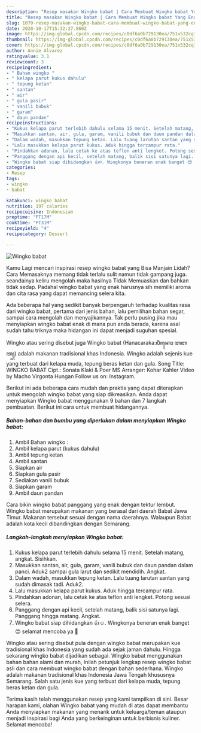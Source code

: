 ```yaml
---
description: "Resep masakan Wingko babat | Cara Membuat Wingko babat Yang Enak Dan Lezat"
title: "Resep masakan Wingko babat | Cara Membuat Wingko babat Yang Enak Dan Lezat"
slug: 1070-resep-masakan-wingko-babat-cara-membuat-wingko-babat-yang-enak-dan-lezat
date: 2020-10-17T15:32:27.860Z
image: https://img-global.cpcdn.com/recipes/c0df6a0b729130ea/751x532cq70/wingko-babat-foto-resep-utama.jpg
thumbnail: https://img-global.cpcdn.com/recipes/c0df6a0b729130ea/751x532cq70/wingko-babat-foto-resep-utama.jpg
cover: https://img-global.cpcdn.com/recipes/c0df6a0b729130ea/751x532cq70/wingko-babat-foto-resep-utama.jpg
author: Annie Alvarez
ratingvalue: 3.1
reviewcount: 3
recipeingredient:
- " Bahan wingko "
- " kelapa parut kukus dahulu"
- " tepung ketan"
- " santan"
- " air"
- " gula pasir"
- " vanili bubuk"
- " garam"
- " daun pandan"
recipeinstructions:
- "Kukus kelapa parut terlebih dahulu selama 15 menit. Setelah matang, angkat. Sisihkan."
- "Masukkan santan, air, gula, garam, vanili bubuk dan daun pandan dalam panci. Aduk2 sampai gula larut dan sedikit mendidih. Angkat."
- "Dalam wadah, masukkan tepung ketan. Lalu tuang larutan santan yang sudah dimasak tadi. Aduk2."
- "Lalu masukkan kelapa parut kukus. Aduk hingga tercampur rata."
- "Pindahkan adonan, lalu cetak ke atas teflon anti lengket. Potong sesuai selera."
- "Panggang dengan api kecil, setelah matang, balik sisi satunya lagi. Panggang hingga matang. Angkat."
- "Wingko babat siap dihidangkan 👍☺. Wingkonya beneran enak banget 😍 selamat mencoba ya 🤗"
categories:
- Resep
tags:
- wingko
- babat

katakunci: wingko babat 
nutrition: 197 calories
recipecuisine: Indonesian
preptime: "PT17M"
cooktime: "PT31M"
recipeyield: "4"
recipecategory: Dessert

---
```



![Wingko babat](https://img-global.cpcdn.com/recipes/c0df6a0b729130ea/751x532cq70/wingko-babat-foto-resep-utama.jpg)

Kamu Lagi mencari inspirasi resep wingko babat yang Bisa Manjain Lidah? Cara Memasaknya memang tidak terlalu sulit namun tidak gampang juga. seandainya keliru mengolah maka hasilnya Tidak Memuaskan dan bahkan tidak sedap. Padahal wingko babat yang enak harusnya sih memiliki aroma dan cita rasa yang dapat memancing selera kita.

Ada beberapa hal yang sedikit banyak berpengaruh terhadap kualitas rasa dari wingko babat, pertama dari jenis bahan, lalu pemilihan bahan segar, sampai cara mengolah dan menyajikannya. Tak perlu pusing jika mau menyiapkan wingko babat enak di mana pun anda berada, karena asal sudah tahu triknya maka hidangan ini dapat menjadi suguhan spesial.

Wingko atau sering disebut juga Wingko babat (Hanacaraka:ꦮꦶꦁꦏꦺꦴ ꦧꦧꦠ꧀) adalah makanan tradisional khas Indonesia. Wingko adalah sejenis kue yang terbuat dari kelapa muda, tepung beras ketan dan gula. Song Title: WINGKO BABAT Cipt.: Sonata Klaki &amp; Poer MS Arranger: Kohar Kahler Video by Macho Virgonta Hungan Follow us on: Instagram.


Berikut ini ada beberapa cara mudah dan praktis yang dapat diterapkan untuk mengolah wingko babat yang siap dikreasikan. Anda dapat menyiapkan Wingko babat menggunakan 9 bahan dan 7 langkah pembuatan. Berikut ini cara untuk membuat hidangannya.

<!--inarticleads1-->

##### Bahan-bahan dan bumbu yang diperlukan dalam menyiapkan Wingko babat:

1. Ambil  Bahan wingko :
1. Ambil  kelapa parut (kukus dahulu)
1. Ambil  tepung ketan
1. Ambil  santan
1. Siapkan  air
1. Siapkan  gula pasir
1. Sediakan  vanili bubuk
1. Siapkan  garam
1. Ambil  daun pandan


Cara bikin wingko babat panggang yang enak dengan tektur lembut. Wingko babat merupakan makanan yang berasal dari daerah Babat Jawa Timur. Makanan tersebut sesuai dengan nama daerahnya. Walaupun Babat adalah kota kecil dibandingkan dengan Semarang. 

<!--inarticleads2-->

##### Langkah-langkah menyiapkan Wingko babat:

1. Kukus kelapa parut terlebih dahulu selama 15 menit. Setelah matang, angkat. Sisihkan.
1. Masukkan santan, air, gula, garam, vanili bubuk dan daun pandan dalam panci. Aduk2 sampai gula larut dan sedikit mendidih. Angkat.
1. Dalam wadah, masukkan tepung ketan. Lalu tuang larutan santan yang sudah dimasak tadi. Aduk2.
1. Lalu masukkan kelapa parut kukus. Aduk hingga tercampur rata.
1. Pindahkan adonan, lalu cetak ke atas teflon anti lengket. Potong sesuai selera.
1. Panggang dengan api kecil, setelah matang, balik sisi satunya lagi. Panggang hingga matang. Angkat.
1. Wingko babat siap dihidangkan 👍☺. Wingkonya beneran enak banget 😍 selamat mencoba ya 🤗


Wingko atau sering disebut pula dengan wingko babat merupakan kue tradisional khas Indonesia yang sudah ada sejak jaman dahulu. Hingga sekarang wingko babat dijadikan sebagai. Wingko babat menggunakan bahan bahan alami dan murah, Inilah petunjuk lengkap resep wingko babat asli dan cara membuat wingko babat dengan bahan sederhana. Wingko adalah makanan tradisional khas Indonesia Jawa Tengah khususnya Semarang. Salah satu jenis kue yang terbuat dari kelapa muda, tepung beras ketan dan gula. 

Terima kasih telah menggunakan resep yang kami tampilkan di sini. Besar harapan kami, olahan Wingko babat yang mudah di atas dapat membantu Anda menyiapkan makanan yang menarik untuk keluarga/teman ataupun menjadi inspirasi bagi Anda yang berkeinginan untuk berbisnis kuliner. Selamat mencoba!
